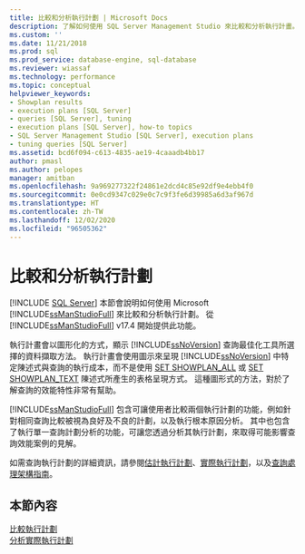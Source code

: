 ```yaml
---
title: 比較和分析執行計劃 | Microsoft Docs
description: 了解如何使用 SQL Server Management Studio 來比較和分析執行計畫。 執行計畫會顯示查詢最佳化工具的資料擷取方法。
ms.custom: ''
ms.date: 11/21/2018
ms.prod: sql
ms.prod_service: database-engine, sql-database
ms.reviewer: wiassaf
ms.technology: performance
ms.topic: conceptual
helpviewer_keywords:
- Showplan results
- execution plans [SQL Server]
- queries [SQL Server], tuning
- execution plans [SQL Server], how-to topics
- SQL Server Management Studio [SQL Server], execution plans
- tuning queries [SQL Server]
ms.assetid: bcd6f094-c613-4835-ae19-4caaadb4bb17
author: pmasl
ms.author: pelopes
manager: amitban
ms.openlocfilehash: 9a969277322f24861e2dcd4c85e92df9e4ebb4f0
ms.sourcegitcommit: 0e0cd9347c029e0c7c9f3fe6d39985a6d3af967d
ms.translationtype: HT
ms.contentlocale: zh-TW
ms.lasthandoff: 12/02/2020
ms.locfileid: "96505362"
---
```

# <a name="compare-and-analyze-execution-plans"></a>比較和分析執行計劃
 [!INCLUDE [SQL Server](../../includes/applies-to-version/sqlserver.md)]
本節會說明如何使用 Microsoft [!INCLUDE[ssManStudioFull](../../includes/ssmanstudiofull-md.md)] 來比較和分析執行計劃。 從 [!INCLUDE[ssManStudioFull](../../includes/ssmanstudiofull-md.md)] v17.4 開始提供此功能。  
  
執行計畫會以圖形化的方式，顯示 [!INCLUDE[ssNoVersion](../../includes/ssnoversion-md.md)] 查詢最佳化工具所選擇的資料擷取方法。 執行計畫會使用圖示來呈現 [!INCLUDE[ssNoVersion](../../includes/ssnoversion-md.md)] 中特定陳述式與查詢的執行成本，而不是使用 [SET SHOWPLAN_ALL](../../t-sql/statements/set-showplan-all-transact-sql.md) 或 [SET SHOWPLAN_TEXT](../../t-sql/statements/set-showplan-text-transact-sql.md) 陳述式所產生的表格呈現方式。 這種圖形式的方法，對於了解查詢的效能特性非常有幫助。 

[!INCLUDE[ssManStudioFull](../../includes/ssmanstudiofull-md.md)] 包含可讓使用者比較兩個執行計劃的功能，例如針對相同查詢比較被視為良好及不良的計劃，以及執行根本原因分析。 其中也包含了執行單一查詢計劃分析的功能，可讓您透過分析其執行計劃，來取得可能影響查詢效能案例的見解。

如需查詢執行計劃的詳細資訊，請參閱[估計執行計劃](../../relational-databases/performance/display-the-estimated-execution-plan.md)、[實際執行計劃](../../relational-databases/performance/display-an-actual-execution-plan.md)，以及[查詢處理架構指南](../../relational-databases/query-processing-architecture-guide.md)。
  
## <a name="in-this-section"></a>本節內容  
[比較執行計劃](../../relational-databases/performance/display-the-estimated-execution-plan.md)     
[分析實際執行計劃](../../relational-databases/performance/display-an-actual-execution-plan.md)      
  
